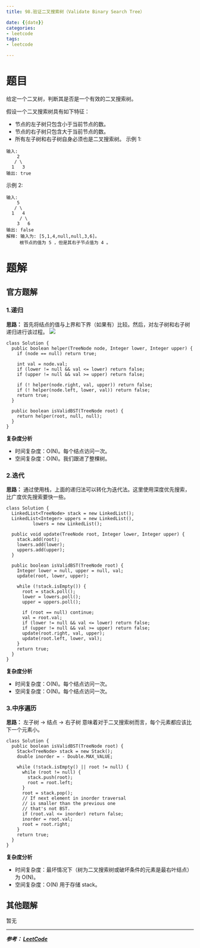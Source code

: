 ```yaml
---
title: 98.验证二叉搜索树（Validate Binary Search Tree）

date: {{date}}
categories:
- leetcode
tags:
- leetcode

---
```

# 题目
给定一个二叉树，判断其是否是一个有效的二叉搜索树。

假设一个二叉搜索树具有如下特征：

- 节点的左子树只包含小于当前节点的数。
- 节点的右子树只包含大于当前节点的数。
- 所有左子树和右子树自身必须也是二叉搜索树。
示例 1:
```
输入:
    2
   / \
  1   3
输出: true
```
示例 2:
```
输入:
    5
   / \
  1   4
     / \
    3   6
输出: false
解释: 输入为: [5,1,4,null,null,3,6]。
     根节点的值为 5 ，但是其右子节点值为 4 。
```


# 题解

## 官方题解
### 1.递归
**思路：**
首先将结点的值与上界和下界（如果有）比较。然后，对左子树和右子树递归进行该过程。
![](https://pic.leetcode-cn.com/4495980e5afc453a34d3bf3866ce055e3143dd503070a8165760b6ef9362c684-image.png)

```
class Solution {
  public boolean helper(TreeNode node, Integer lower, Integer upper) {
    if (node == null) return true;

    int val = node.val;
    if (lower != null && val <= lower) return false;
    if (upper != null && val >= upper) return false;

    if (! helper(node.right, val, upper)) return false;
    if (! helper(node.left, lower, val)) return false;
    return true;
  }

  public boolean isValidBST(TreeNode root) {
    return helper(root, null, null);
  }
}

```

**复杂度分析**
- 时间复杂度：O(N)。每个结点访问一次。
- 空间复杂度：O(N)。我们跟进了整棵树。

### 2.迭代
**思路：** 通过使用栈，上面的递归法可以转化为迭代法。这里使用深度优先搜索，比广度优先搜索要快一些。

```
class Solution {
  LinkedList<TreeNode> stack = new LinkedList();
  LinkedList<Integer> uppers = new LinkedList(),
          lowers = new LinkedList();

  public void update(TreeNode root, Integer lower, Integer upper) {
    stack.add(root);
    lowers.add(lower);
    uppers.add(upper);
  }

  public boolean isValidBST(TreeNode root) {
    Integer lower = null, upper = null, val;
    update(root, lower, upper);

    while (!stack.isEmpty()) {
      root = stack.poll();
      lower = lowers.poll();
      upper = uppers.poll();

      if (root == null) continue;
      val = root.val;
      if (lower != null && val <= lower) return false;
      if (upper != null && val >= upper) return false;
      update(root.right, val, upper);
      update(root.left, lower, val);
    }
    return true;
  }
}

```

**复杂度分析**
- 时间复杂度：O(N)。每个结点访问一次。
- 空间复杂度：O(N)。每个结点访问一次。

### 3.中序遍历
**思路：**
左子树 -> 结点 -> 右子树 意味着对于二叉搜索树而言，每个元素都应该比下一个元素小。

```
class Solution {
  public boolean isValidBST(TreeNode root) {
    Stack<TreeNode> stack = new Stack();
    double inorder = - Double.MAX_VALUE;

    while (!stack.isEmpty() || root != null) {
      while (root != null) {
        stack.push(root);
        root = root.left;
      }
      root = stack.pop();
      // If next element in inorder traversal
      // is smaller than the previous one
      // that's not BST.
      if (root.val <= inorder) return false;
      inorder = root.val;
      root = root.right;
    }
    return true;
  }
}

```

**复杂度分析**
- 时间复杂度：最坏情况下（树为二叉搜索树或破坏条件的元素是最右叶结点）为 O(N)。
- 空间复杂度：O(N) 用于存储 stack。



## 其他题解
暂无


---
***参考：
[LeetCode](https://leetcode-cn.com/problems/validate-binary-search-tree/solution/yan-zheng-er-cha-sou-suo-shu-by-leetcode/)***
